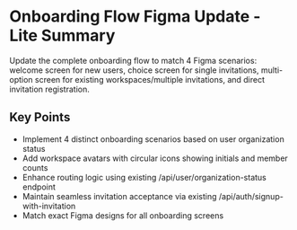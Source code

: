 # Onboarding Flow Figma Update - Lite Summary

Update the complete onboarding flow to match 4 Figma scenarios: welcome screen for new users, choice screen for single invitations, multi-option screen for existing workspaces/multiple invitations, and direct invitation registration.

## Key Points
- Implement 4 distinct onboarding scenarios based on user organization status
- Add workspace avatars with circular icons showing initials and member counts
- Enhance routing logic using existing /api/user/organization-status endpoint
- Maintain seamless invitation acceptance via existing /api/auth/signup-with-invitation
- Match exact Figma designs for all onboarding screens